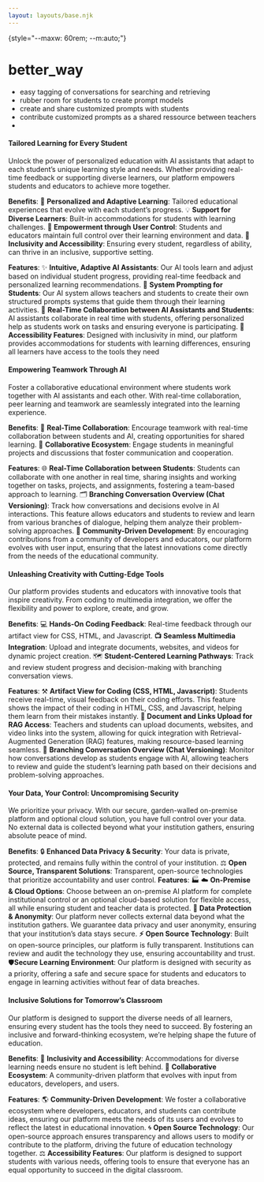 ```yaml
---
layout: layouts/base.njk
---
```


{style="--maxw: 60rem; --m:auto;"}
# better_way

- easy tagging of conversations for searching and retrieving
- rubber room for students to create prompt models
- create and share customized prompts with students
- contribute customized prompts as a shared ressource between teachers 
-  


#### Tailored Learning for Every Student
Unlock the power of personalized education with AI assistants that adapt to each student’s unique learning style and needs. Whether providing real-time feedback or supporting diverse learners, our platform empowers students and educators to achieve more together.

**Benefits**:
**🎯** **Personalized and Adaptive Learning**: Tailored educational experiences that evolve with each student’s progress.
💡 **Support for Diverse Learners**: Built-in accommodations for students with learning challenges.
💪 **Empowerment through User Control**: Students and educators maintain full control over their learning environment and data.
🔅 **Inclusivity and Accessibility**: Ensuring every student, regardless of ability, can thrive in an inclusive, supportive setting.





**Features**:
✨ **Intuitive, Adaptive AI Assistants**: Our AI tools learn and adjust based on individual student progress, providing real-time feedback and personalized learning recommendations.
📝 **System Prompting for Students**: Our AI system allows teachers and students to create their own structured prompts systems that guide them through their learning activities.
**🤖** **Real-Time Collaboration between AI Assistants and Students**: AI assistants collaborate in real time with students, offering personalized help as students work on tasks and ensuring everyone is participating.
👣 **Accessibility Features**: Designed with inclusivity in mind, our platform provides accommodations for students with learning differences, ensuring all learners have access to the tools they need

#### Empowering Teamwork Through AI

Foster a collaborative educational environment where students work together with AI assistants and each other. With real-time collaboration, peer learning and teamwork are seamlessly integrated into the learning experience.

**Benefits**:
💼 **Real-Time Collaboration**: Encourage teamwork with real-time collaboration between students and AI, creating opportunities for shared learning.
🌿 **Collaborative Ecosystem**: Engage students in meaningful projects and discussions that foster communication and cooperation.



**Features**:
🌐 **Real-Time Collaboration between Students**: Students can collaborate with one another in real time, sharing insights and working together on tasks, projects, and assignments, fostering a team-based approach to learning.
🗂️ **Branching Conversation Overview (Chat Versioning)**: Track how conversations and decisions evolve in AI interactions. This feature allows educators and students to review and learn from various branches of dialogue, helping them analyze their problem-solving approaches.
**🤝** **Community-Driven Development**: By encouraging contributions from a community of developers and educators, our platform evolves with user input, ensuring that the latest innovations come directly from the needs of the educational community.

#### Unleashing Creativity with Cutting-Edge Tools

Our platform provides students and educators with innovative tools that inspire creativity. From coding to multimedia integration, we offer the flexibility and power to explore, create, and grow.


**Benefits**:
💻 **Hands-On Coding Feedback**: Real-time feedback through our artifact view for CSS, HTML, and Javascript.
**📺** **Seamless Multimedia Integration**: Upload and integrate documents, websites, and videos for dynamic project creation.
🗺️ **Student-Centered Learning Pathways**: Track and review student progress and decision-making with branching conversation views.



**Features**:
⚒️ **Artifact View for Coding (CSS, HTML, Javascript)**: Students receive real-time, visual feedback on their coding efforts. This feature shows the impact of their coding in HTML, CSS, and Javascript, helping them learn from their mistakes instantly.
🔗 **Document and Links Upload for RAG Access**: Teachers and students can upload documents, websites, and video links into the system, allowing for quick integration with Retrieval-Augmented Generation (RAG) features, making resource-based learning seamless.
🔄 **Branching Conversation Overview (Chat Versioning)**: Monitor how conversations develop as students engage with AI, allowing teachers to review and guide the student’s learning path based on their decisions and problem-solving approaches.


#### Your Data, Your Control: Uncompromising Security

We prioritize your privacy. With our secure, garden-walled on-premise platform and optional cloud solution, you have full control over your data. No external data is collected beyond what your institution gathers, ensuring absolute peace of mind.


 **Benefits**:
🔒 **Enhanced Data Privacy & Security**: Your data is private, protected, and remains fully within the control of your institution.
⚖️ **Open Source, Transparent Solutions**: Transparent, open-source technologies that prioritize accountability and user control.
**Features**:
🏭 ☁️ **On-Premise & Cloud Options**: Choose between an on-premise AI platform for complete institutional control or an optional cloud-based solution for flexible access, all while ensuring student and teacher data is protected.
🚫 **Data Protection & Anonymity**: Our platform never collects external data beyond what the institution gathers. We guarantee data privacy and user anonymity, ensuring that your institution’s data stays secure.
**⚡️** **Open Source Technology**: Built on open-source principles, our platform is fully transparent. Institutions can review and audit the technology they use, ensuring accountability and trust.
🛡️**Secure Learning Environment**: Our platform is designed with security as a priority, offering a safe and secure space for students and educators to engage in learning activities without fear of data breaches.

#### Inclusive Solutions for Tomorrow’s Classroom

Our platform is designed to support the diverse needs of all learners, ensuring every student has the tools they need to succeed. By fostering an inclusive and forward-thinking ecosystem, we’re helping shape the future of education.


**Benefits**:
👥 **Inclusivity and Accessibility**: Accommodations for diverse learning needs ensure no student is left behind. 
🌿 **Collaborative Ecosystem**: A community-driven platform that evolves with input from educators, developers, and users.


**Features**:
🌎 **Community-Driven Development**: We foster a collaborative ecosystem where developers, educators, and students can contribute ideas, ensuring our platform meets the needs of its users and evolves to reflect the latest in educational innovation.
🌀 **Open Source Technology**: Our open-source approach ensures transparency and allows users to modify or contribute to the platform, driving the future of education technology together.
⚖️ **Accessibility Features**: Our platform is designed to support students with various needs, offering tools to ensure that everyone has an equal opportunity to succeed in the digital classroom.